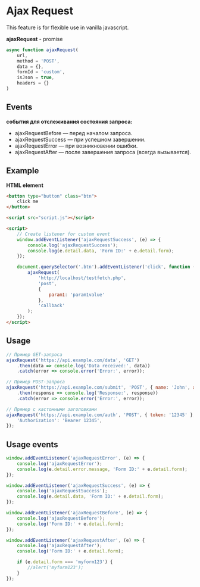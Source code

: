 Ajax Request
=

This feature is for flexible use in vanilla javascript.

**ajaxRequest** - promise

```js
async function ajaxRequest(
    url,
    method = 'POST',
    data = {},
    formId = 'custom',
    isJson = true,
    headers = {}
)
```

Events
-
**события для отслеживания состояния запроса:**

- ajaxRequestBefore — перед началом запроса.
- ajaxRequestSuccess — при успешном завершении.
- ajaxRequestError — при возникновении ошибки.
- ajaxRequestAfter — после завершения запроса (всегда вызывается).

Example
-

**HTML element**

```html
<button type="button" class="btn">
    click me
</button>

<script src="script.js"></script>

<script>
    // Create listener for custom event
    window.addEventListener('ajaxRequestSuccess', (e) => {
        console.log('ajaxRequestSuccess');
        console.log(e.detail.data, 'Form ID:' + e.detail.form);
    });

    document.querySelector('.btn').addEventListener('click', function () {
        ajaxRequest(
            'http://localhost/testfetch.php', 
            'post', 
            {
                param1: 'param1value'
            },
            'callback'
        );
    });
</script>
```

Usage
-

```js
// Пример GET-запроса
ajaxRequest('https://api.example.com/data', 'GET')
    .then(data => console.log('Data received:', data))
    .catch(error => console.error('Error:', error));

// Пример POST-запроса
ajaxRequest('https://api.example.com/submit', 'POST', { name: 'John', age: 30 })
    .then(response => console.log('Response:', response))
    .catch(error => console.error('Error:', error));

// Пример с кастомными заголовками
ajaxRequest('https://api.example.com/auth', 'POST', { token: '12345' }, 'authForm', true, {
    'Authorization': 'Bearer 12345',
});
```

Usage events
-

```js
window.addEventListener('ajaxRequestError', (e) => {
    console.log('ajaxRequestError');
    console.log(e.detail.error.message, 'Form ID:' + e.detail.form);
});

window.addEventListener('ajaxRequestSuccess', (e) => {
    console.log('ajaxRequestSuccess');
    console.log(e.detail.data, 'Form ID:' + e.detail.form);
});

window.addEventListener('ajaxRequestBefore', (e) => {
    console.log('ajaxRequestBefore');
    console.log('Form ID:' + e.detail.form);
});

window.addEventListener('ajaxRequestAfter', (e) => {
    console.log('ajaxRequestAfter');
    console.log('Form ID:' + e.detail.form);

    if (e.detail.form === 'myform123') {
        //alert('myform123');
    }
});
```

